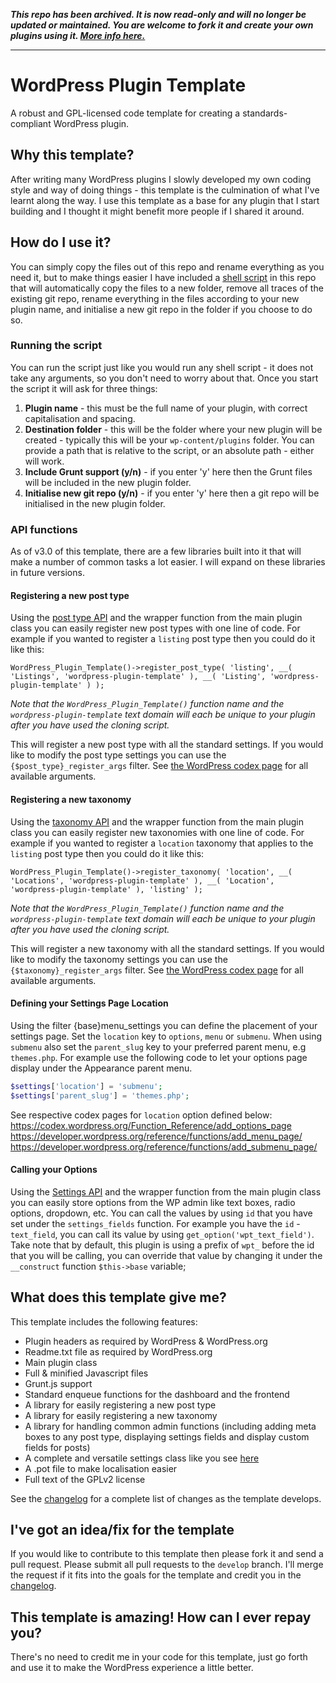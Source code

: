 **_This repo has been archived. It is now read-only and will no longer be updated or maintained. You are welcome to fork it and create your own plugins using it. [More info here.](https://github.com/hlashbrooke/WordPress-Plugin-Template/issues/104)_**

---

WordPress Plugin Template
=========================

A robust and GPL-licensed code template for creating a standards-compliant WordPress plugin.


## Why this template?

After writing many WordPress plugins I slowly developed my own coding style and way of doing things - this template is the culmination of what I've learnt along the way. I use this template as a base for any plugin that I start building and I thought it might benefit more people if I shared it around.

## How do I use it?

You can simply copy the files out of this repo and rename everything as you need it, but to make things easier I have included a [shell script](https://github.com/hlashbrooke/WordPress-Plugin-Template/blob/master/build-plugin.sh) in this repo that will automatically copy the files to a new folder, remove all traces of the existing git repo, rename everything in the files according to your new plugin name, and initialise a new git repo in the folder if you choose to do so.

### Running the script

You can run the script just like you would run any shell script - it does not take any arguments, so you don't need to worry about that. Once you start the script it will ask for three things:

1. **Plugin name** - this must be the full name of your plugin, with correct capitalisation and spacing.
2. **Destination folder** - this will be the folder where your new plugin will be created - typically this will be your `wp-content/plugins` folder. You can provide a path that is relative to the script, or an absolute path - either will work.
3. **Include Grunt support (y/n)** - if you enter 'y' here then the Grunt files will be included in the new plugin folder.
4. **Initialise new git repo (y/n)** - if you enter 'y' here then a git repo will be initialised in the new plugin folder.

### API functions

As of v3.0 of this template, there are a few libraries built into it that will make a number of common tasks a lot easier. I will expand on these libraries in future versions.

#### Registering a new post type

Using the [post type API](https://github.com/hlashbrooke/WordPress-Plugin-Template/blob/master/includes/lib/class-wordpress-plugin-template-post-type.php) and the wrapper function from the main plugin class you can easily register new post types with one line of code. For example if you wanted to register a `listing` post type then you could do it like this:

`WordPress_Plugin_Template()->register_post_type( 'listing', __( 'Listings', 'wordpress-plugin-template' ), __( 'Listing', 'wordpress-plugin-template' ) );`

*Note that the `WordPress_Plugin_Template()` function name and the `wordpress-plugin-template` text domain will each be unique to your plugin after you have used the cloning script.*

This will register a new post type with all the standard settings. If you would like to modify the post type settings you can use the `{$post_type}_register_args` filter. See [the WordPress codex page](http://codex.wordpress.org/Function_Reference/register_post_type) for all available arguments.

#### Registering a new taxonomy

Using the [taxonomy API](https://github.com/hlashbrooke/WordPress-Plugin-Template/blob/master/includes/lib/class-wordpress-plugin-template-taxonomy.php) and the wrapper function from the main plugin class you can easily register new taxonomies with one line of code. For example if you wanted to register a `location` taxonomy that applies to the `listing` post type then you could do it like this:

`WordPress_Plugin_Template()->register_taxonomy( 'location', __( 'Locations', 'wordpress-plugin-template' ), __( 'Location', 'wordpress-plugin-template' ), 'listing' );`

*Note that the `WordPress_Plugin_Template()` function name and the `wordpress-plugin-template` text domain will each be unique to your plugin after you have used the cloning script.*

This will register a new taxonomy with all the standard settings. If you would like to modify the taxonomy settings you can use the `{$taxonomy}_register_args` filter. See [the WordPress codex page](http://codex.wordpress.org/Function_Reference/register_taxonomy) for all available arguments.

#### Defining your Settings Page Location

Using the filter {base}menu_settings you can define the placement of your settings page. Set the `location` key to `options`, `menu` or `submenu`. When using `submenu` also set the `parent_slug` key to your preferred parent menu, e.g `themes.php`. For example use the following code to let your options page display under the Appearance parent menu.

```php
$settings['location'] = 'submenu';
$settings['parent_slug'] = 'themes.php';
```

See respective codex pages for `location` option defined below:
https://codex.wordpress.org/Function_Reference/add_options_page
https://developer.wordpress.org/reference/functions/add_menu_page/
https://developer.wordpress.org/reference/functions/add_submenu_page/

#### Calling your Options

Using the [Settings API](https://github.com/hlashbrooke/WordPress-Plugin-Template/blob/master/includes/class-wordpress-plugin-template-settings.php) and the wrapper function from the main plugin class you can easily store options from the WP admin like text boxes, radio options, dropdown, etc. You can call the values by using `id` that you have set under the `settings_fields` function. For example you have the `id` - `text_field`, you can call its value by using `get_option('wpt_text_field')`. Take note that by default, this plugin is using a prefix of `wpt_` before the id that you will be calling, you can override that value by changing it under the `__construct` function `$this->base` variable;

## What does this template give me?

This template includes the following features:

+ Plugin headers as required by WordPress & WordPress.org
+ Readme.txt file as required by WordPress.org
+ Main plugin class
+ Full & minified Javascript files
+ Grunt.js support
+ Standard enqueue functions for the dashboard and the frontend
+ A library for easily registering a new post type
+ A library for easily registering a new taxonomy
+ A library for handling common admin functions (including adding meta boxes to any post type, displaying settings fields and display custom fields for posts)
+ A complete and versatile settings class like you see [here](http://www.hughlashbrooke.com/complete-versatile-options-page-class-wordpress-plugin/)
+ A .pot file to make localisation easier
+ Full text of the GPLv2 license

See the [changelog](https://github.com/hlashbrooke/WordPress-Plugin-Template/blob/master/changelog.txt) for a complete list of changes as the template develops.

## I've got an idea/fix for the template

If you would like to contribute to this template then please fork it and send a pull request. Please submit all pull requests to the `develop` branch. I'll merge the request if it fits into the goals for the template and credit you in the [changelog](https://github.com/hlashbrooke/WordPress-Plugin-Template/blob/master/changelog.txt).

## This template is amazing! How can I ever repay you?

There's no need to credit me in your code for this template, just go forth and use it to make the WordPress experience a little better.
